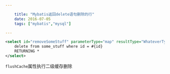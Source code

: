```yaml
---

    title: "Mybatis返回delete语句删除的行"
    date: 2016-07-05
    tags: ["mybatis","mysql"]

---
```


```xml
<select id="removeSomeStuff" parameterType="map" resultType="WhateverType" flushCache="true">
    delete from some_stuff where id = #{id}
    RETURNING *
</select>
```
`flushCache`属性执行二级缓存删除